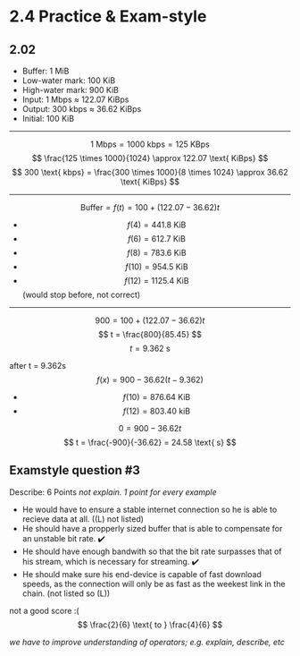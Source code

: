 # 2.4 Practice & Exam-style

## 2.02

- Buffer: 1 MiB
- Low-water mark: 100 KiB
- High-water mark: 900 KiB
- Input: 1 Mbps ≈ 122.07 KiBps
- Output: 300 kbps ≈ 36.62 KiBps
- Initial: 100 KiB

---

$$
1 \text{ Mbps} = 1000 \text{ kbps} = 125 \text{ KBps}
$$
$$
\frac{125 \times 1000}{1024} \approx 122.07 \text{ KiBps}
$$
$$
300 \text{ kbps} = \frac{300 \times 1000}{8 \times 1024} \approx 36.62 \text{ KiBps}
$$

---

$$
\text{Buffer} = f(t) = 100 + (122.07 - 36.62)t
$$
- $$f(4) = 441.8 \text{ KiB}$$
- $$f(6) = 612.7 \text{ KiB}$$
- $$f(8) = 783.6 \text{ KiB}$$
- $$f(10) = 954.5 \text{ KiB}$$
- $$f(12) = 1125.4 \text{ KiB}$$
(would stop before, not correct)

---

$$
900 = 100 + (122.07 - 36.62)t
$$
$$
t = \frac{800}{85.45}
$$
$$
t = 9.362 \text{ s}
$$

after t = 9.362s
$$
f(x) = 900 - 36.62(t-9.362)
$$
- $$f(10) = 876.64 \text{ KiB}$$
- $$f(12) = 803.40 \text{ kiB}$$

$$
0 = 900 - 36.62t
$$
$$
t = \frac{-900}{-36.62} = 24.58 \text{ s}
$$

## Examstyle question #3
Describe: 6 Points _not explain. 1 point for every example_

- He would have to ensure a stable internet connection so he is able to recieve data at all. ((L) not listed)
- He should have a propperly sized buffer that is able to compensate for an unstable bit rate. ✔️
- He should have enough bandwith so that the bit rate surpasses that of his stream, which is necessary for streaming. ✔️
- He should make sure his end-device is capable of fast download speeds, as the connection will only be as fast as the weekest link in the chain. (not listed so (L))

not a good score :(
$$
\frac{2}{6} \text{ to } \frac{4}{6}
$$

_we have to improve understanding of operators;_
_e.g. explain, describe, etc_
